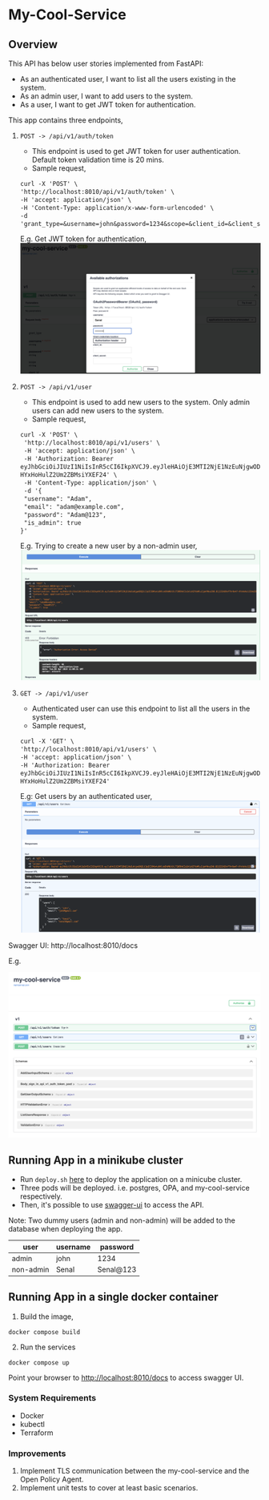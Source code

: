 # My-Cool-Service 

Overview
---------
This API has below user stories implemented from FastAPI:

* As an authenticated user, I want to list all the users existing in the system.
* As an admin user, I want to add users to the system.
* As a user, I want to get JWT token for authentication.

This app contains three endpoints,
1. `POST -> /api/v1/auth/token`
   * This endpoint is used to get JWT token for user authentication. Default token validation time is 20 mins.
   * Sample request,
    ```
    curl -X 'POST' \
    'http://localhost:8010/api/v1/auth/token' \
    -H 'accept: application/json' \
    -H 'Content-Type: application/x-www-form-urlencoded' \
    -d 'grant_type=&username=john&password=1234&scope=&client_id=&client_secret='
    ```
    E.g. Get JWT token for authentication,
   ![authorization.png](static%2Fauthorization.png)

2. `POST -> /api/v1/user`
   * This endpoint is used to add new users to the system. Only admin users can add new users to the system.
   * Sample request,
    ``` 
   curl -X 'POST' \
     'http://localhost:8010/api/v1/users' \
     -H 'accept: application/json' \
     -H 'Authorization: Bearer eyJhbGciOiJIUzI1NiIsInR5cCI6IkpXVCJ9.eyJleHAiOjE3MTI2NjE1NzEuNjgwODQ2LCJpZCI6MiwidXNlcm5hbWUiOiJTZW5hbCIsImlzX2FkbWluIjpmYWxzZX0.8IjI2EAD9vPThrBe47-HYxHoHulZ2Um2ZBMsiYXEF24' \
     -H 'Content-Type: application/json' \
     -d '{
     "username": "Adam",
     "email": "adam@example.com",
     "password": "Adam@123",
     "is_admin": true
   }'
    ```
   
   E.g. Trying to create a new user by a non-admin user,
     ![non-admin-user-creation.png](static%2Fnon-admin-user-creation.png)


3. `GET -> /api/v1/user`
   * Authenticated user can use this endpoint to list all the users in the system.
   * Sample request,
    ```
   curl -X 'GET' \
   'http://localhost:8010/api/v1/users' \
   -H 'accept: application/json' \
   -H 'Authorization: Bearer eyJhbGciOiJIUzI1NiIsInR5cCI6IkpXVCJ9.eyJleHAiOjE3MTI2NjE1NzEuNjgwODQ2LCJpZCI6MiwidXNlcm5hbWUiOiJTZW5hbCIsImlzX2FkbWluIjpmYWxzZX0.8IjI2EAD9vPThrBe47-HYxHoHulZ2Um2ZBMsiYXEF24'
    ```
   E.g: Get users by an authenticated user,
      ![non-admin-get-users.png](static%2Fnon-admin-get-users.png)

Swagger UI: http://localhost:8010/docs

E.g.

![swagger-ui.png](static%2Fswagger-ui.png)

## Running App in a minikube cluster
* Run `deploy.sh` [here](./infra/deploy.sh) to deploy the application on a minicube cluster. 
* Three pods will be deployed. i.e. postgres, OPA, and my-cool-service respectively.
* Then, it's possible to use [swagger-ui](http://localhost:8010/docs) to access the API.

Note: Two dummy users (admin and non-admin) will be added to the database when deploying the app.

| user     | username| password |
|----------|---------|----------|
| admin    | john    | 1234     |
| non-admin| Senal   |Senal@123 |

## Running App in a single docker container

1. Build the image,
```shell
docker compose build
```

2. Run the services
```shell
docker compose up
```

Point your browser to [http://localhost:8010/docs](http://localhost:8010/docs) to access swagger UI.

### System Requirements
* Docker
* kubectl
* Terraform

### Improvements 
1. Implement TLS communication between the my-cool-service and the Open Policy Agent.
2. Implement unit tests to cover at least basic scenarios.